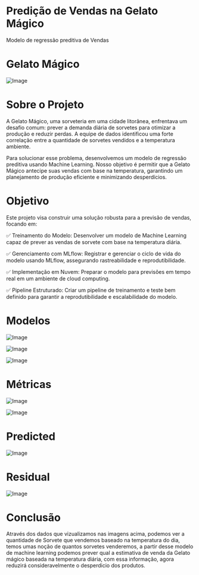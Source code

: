 # Predição de Vendas na Gelato Mágico
Modelo de regressão preditiva de Vendas

# Gelato Mágico

![Image](https://github.com/user-attachments/assets/3decc000-178d-43b8-bc37-d418ca59a12c)








# Sobre o Projeto
A Gelato Mágico, uma sorveteria em uma cidade litorânea, enfrentava um desafio comum: prever a demanda diária de sorvetes para otimizar a produção e reduzir perdas. A equipe de dados identificou uma forte correlação entre a quantidade de sorvetes vendidos e a temperatura ambiente.

Para solucionar esse problema, desenvolvemos um modelo de regressão preditiva usando Machine Learning. Nosso objetivo é permitir que a Gelato Mágico antecipe suas vendas com base na temperatura, garantindo um planejamento de produção eficiente e minimizando desperdícios.


# Objetivo

Este projeto visa construir uma solução robusta para a previsão de vendas, focando em: 

✅ Treinamento do Modelo: Desenvolver um modelo de Machine Learning capaz de prever as vendas de sorvete com base na temperatura diária.

✅ Gerenciamento com MLflow: Registrar e gerenciar o ciclo de vida do modelo usando MLflow, assegurando rastreabilidade e reprodutibilidade.

✅ Implementação em Nuvem: Preparar o modelo para previsões em tempo real em um ambiente de cloud computing.

✅ Pipeline Estruturado: Criar um pipeline de treinamento e teste bem definido para garantir a reprodutibilidade e escalabilidade do modelo.

# Modelos

![Image](https://github.com/user-attachments/assets/19624e81-190f-44aa-9f98-b960d65cae50)


![Image](https://github.com/user-attachments/assets/768a5fa6-85ef-4d0c-a01b-74b0a46c2332)


![Image](https://github.com/user-attachments/assets/50584808-18d2-4545-9e2b-a30d58810d7e)

# Métricas

![Image](https://github.com/user-attachments/assets/47086ca4-f922-412c-8292-91477c1e8945)

![Image](https://github.com/user-attachments/assets/541df991-b67f-44b7-ba44-d78ad5a9e895)

# Predicted

![Image](https://github.com/user-attachments/assets/5020a7f8-1bb5-4358-bf8c-8454e1e84887)

# Residual

![Image](https://github.com/user-attachments/assets/88637522-e83f-47ab-af78-71e909990851)

# Conclusão

Através dos dados que vizualizamos nas imagens acima, podemos ver a quantidade de Sorvete que vendemos baseado na temperatura do dia, temos umas noção de quantos sorvetes venderemos, a partir desse modelo de machine learning podemos prever qual a estimativa de venda da Gelato mágico baseada na temperatura diária, com essa informação, agora reduzirá consideravelmente o desperdicio dos produtos.



